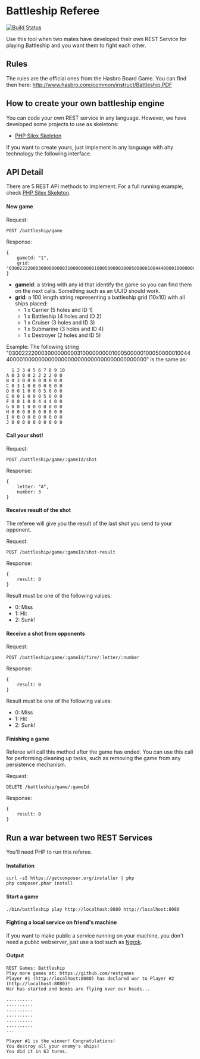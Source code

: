 Battleship Referee
==================

[![Build Status](https://travis-ci.org/restgames/battleship-client.svg)](https://travis-ci.org/restgames/battleship-client)

Use this tool when two mates have developed their own REST Service for playing Battleship and you want them to fight each other.

## Rules

The rules are the official ones from the Hasbro Board Game. You can find then here: http://www.hasbro.com/common/instruct/Battleship.PDF

## How to create your own battleship engine

You can code your own REST service in any language. However, we have developed some projects to use as skeletons:

* [PHP Silex Skeleton](https://github.com/restgames/battleship-rest-silex-skeleton)

If you want to create yours, just implement in any language with ahy technology the following interface.

## API Detail

There are 5 REST API methods to implement. For a full running example, check [PHP Silex Skeleton](https://github.com/restgames/battleship-rest-silex-skeleton).

#### New game

Request:

    POST /battleship/game

Response:

    {
        gameId: "1",
        grid: "0300222200030000000003100000000010005000001000500000100444000010000000000000000000000000000000000000"
    }

- **gameId**: a string with any id that identify the game so you can find them on the next calls. Something such as an UUID should work.
- **grid**: a 100 length string representing a battleship grid (10x10) with all ships placed:
  - 1 x Carrier (5 holes and ID 1)
  - 1 x Battleship (4 holes and ID 2)
  - 1 x Cruiser (3 holes and ID 3)
  - 1 x Submarine (3 holes and ID 4)
  - 1 x Destroyer (2 holes and ID 5)

Example: The following string "0300222200030000000003100000000010005000001000500000100444000010000000000000000000000000000000000000" is the same as:

      1 2 3 4 5 6 7 8 9 10
    A 0 3 0 0 2 2 2 2 0 0
    B 0 3 0 0 0 0 0 0 0 0
    C 0 3 1 0 0 0 0 0 0 0
    D 0 0 1 0 0 0 5 0 0 0
    E 0 0 1 0 0 0 5 0 0 0
    F 0 0 1 0 0 4 4 4 0 0
    G 0 0 1 0 0 0 0 0 0 0
    H 0 0 0 0 0 0 0 0 0 0
    I 0 0 0 0 0 0 0 0 0 0
    J 0 0 0 0 0 0 0 0 0 0

#### Call your shot!

Request:

    POST /battleship/game/:gameId/shot

Response:

    {
        letter: "A",
        number: 3
    }

#### Receive result of the shot

The referee will give you the result of the last shot you send to your opponent.

Request:

    POST /battleship/game/:gameId/shot-result

Response:

    {
        result: 0
    }

Result must be one of the following values:
- 0: Miss
- 1: Hit
- 2: Sunk!

#### Receive a shot from opponents

Request:

    POST /battleship/game/:gameId/fire/:letter/:number

Response:

    {
        result: 0
    }

Result must be one of the following values:
- 0: Miss
- 1: Hit
- 2: Sunk!

#### Finishing a game

Referee will call this method after the game has ended. You can use this call for performing cleaning up tasks, such as removing the game from any persistence mechanism.

Request:

    DELETE /battleship/game/:gameId

Response:

    {
        result: 0
    }

## Run a war between two REST Services

You'll need PHP to run this referee.

#### Installation

    curl -sS https://getcomposer.org/installer | php
    php composer.phar install

#### Start a game

    ./bin/battleship play http://localhost:8080 http://localhost:8080

#### Fighting a local service on friend's machine

If you want to make public a service running on your machine, you don't need a public webserver, just use a tool such as [Ngrok](https://ngrok.com/).

#### Output

    REST Games: Battleship
    Play more games at: https://github.com/restgames
    Player #1 (http://localhost:8080) has declared war to Player #2 (http://localhost:8080)!
    War has started and bombs are flying over our heads...

    ..........
    ..........
    ..........
    ..........
    ..........
    ..........
    ...

    Player #1 is the winner! Congratulations!
    You destroy all your enemy's ships!
    You did it in 63 turns.
